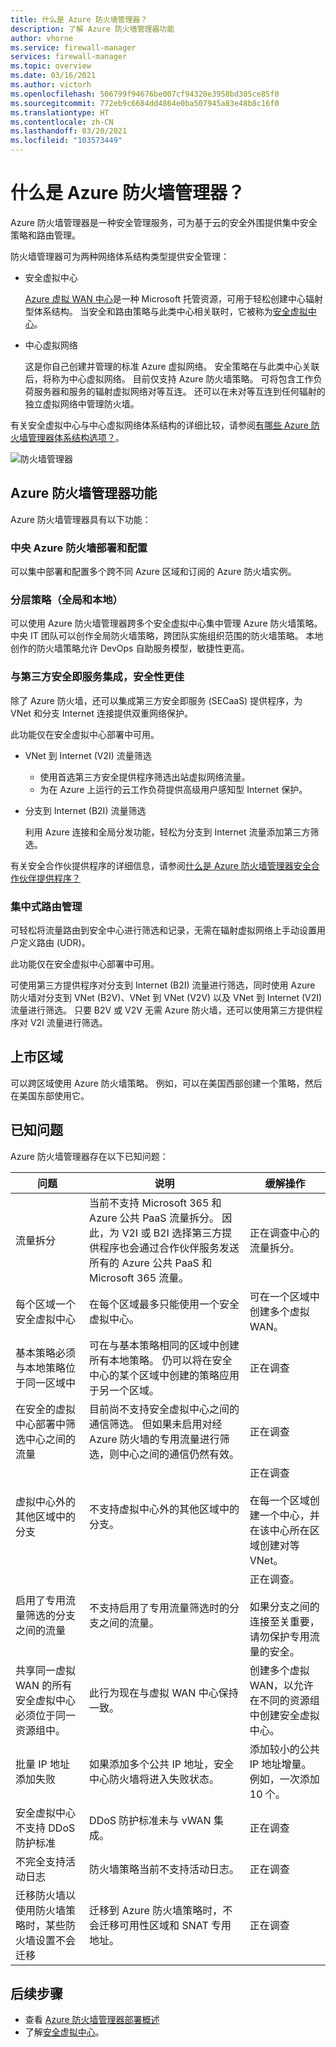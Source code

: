 ```yaml
---
title: 什么是 Azure 防火墙管理器？
description: 了解 Azure 防火墙管理器功能
author: vhorne
ms.service: firewall-manager
services: firewall-manager
ms.topic: overview
ms.date: 03/16/2021
ms.author: victorh
ms.openlocfilehash: 506799f94676be007cf94320e3958bd305ce85f0
ms.sourcegitcommit: 772eb9c6684dd4864e0ba507945a83e48b8c16f0
ms.translationtype: HT
ms.contentlocale: zh-CN
ms.lasthandoff: 03/20/2021
ms.locfileid: "103573449"
---
```

# <a name="what-is-azure-firewall-manager"></a>什么是 Azure 防火墙管理器？

Azure 防火墙管理器是一种安全管理服务，可为基于云的安全外围提供集中安全策略和路由管理。 

防火墙管理器可为两种网络体系结构类型提供安全管理：

- 安全虚拟中心

   [Azure 虚拟 WAN 中心](../virtual-wan/virtual-wan-about.md#resources)是一种 Microsoft 托管资源，可用于轻松创建中心辐射型体系结构。 当安全和路由策略与此类中心相关联时，它被称为[安全虚拟中心](secured-virtual-hub.md)。 
- 中心虚拟网络

   这是你自己创建并管理的标准 Azure 虚拟网络。 安全策略在与此类中心关联后，将称为中心虚拟网络。 目前仅支持 Azure 防火墙策略。 可将包含工作负荷服务器和服务的辐射虚拟网络对等互连。 还可以在未对等互连到任何辐射的独立虚拟网络中管理防火墙。

有关安全虚拟中心与中心虚拟网络体系结构的详细比较，请参阅[有哪些 Azure 防火墙管理器体系结构选项？](vhubs-and-vnets.md)。

![防火墙管理器](media/overview/trusted-security-partners.png)

## <a name="azure-firewall-manager-features"></a>Azure 防火墙管理器功能

Azure 防火墙管理器具有以下功能：

### <a name="central-azure-firewall-deployment-and-configuration"></a>中央 Azure 防火墙部署和配置

可以集中部署和配置多个跨不同 Azure 区域和订阅的 Azure 防火墙实例。 

### <a name="hierarchical-policies-global-and-local"></a>分层策略（全局和本地）

可以使用 Azure 防火墙管理器跨多个安全虚拟中心集中管理 Azure 防火墙策略。 中央 IT 团队可以创作全局防火墙策略，跨团队实施组织范围的防火墙策略。 本地创作的防火墙策略允许 DevOps 自助服务模型，敏捷性更高。

### <a name="integrated-with-third-party-security-as-a-service-for-advanced-security"></a>与第三方安全即服务集成，安全性更佳

除了 Azure 防火墙，还可以集成第三方安全即服务 (SECaaS) 提供程序，为 VNet 和分支 Internet 连接提供双重网络保护。

此功能仅在安全虚拟中心部署中可用。

- VNet 到 Internet (V2I) 流量筛选

   - 使用首选第三方安全提供程序筛选出站虚拟网络流量。
   - 为在 Azure 上运行的云工作负荷提供高级用户感知型 Internet 保护。

- 分支到 Internet (B2I) 流量筛选

   利用 Azure 连接和全局分发功能，轻松为分支到 Internet 流量添加第三方筛选。

有关安全合作伙提供程序的详细信息，请参阅[什么是 Azure 防火墙管理器安全合作伙伴提供程序？](trusted-security-partners.md)

### <a name="centralized-route-management"></a>集中式路由管理

可轻松将流量路由到安全中心进行筛选和记录，无需在辐射虚拟网络上手动设置用户定义路由 (UDR)。 

此功能仅在安全虚拟中心部署中可用。

可使用第三方提供程序对分支到 Internet (B2I) 流量进行筛选，同时使用 Azure 防火墙对分支到 VNet (B2V)、VNet 到 VNet (V2V) 以及 VNet 到 Internet (V2I) 流量进行筛选。 只要 B2V 或 V2V 无需 Azure 防火墙，还可以使用第三方提供程序对 V2I 流量进行筛选。 

## <a name="region-availability"></a>上市区域

可以跨区域使用 Azure 防火墙策略。 例如，可以在美国西部创建一个策略，然后在美国东部使用它。 

## <a name="known-issues"></a>已知问题

Azure 防火墙管理器存在以下已知问题：

|问题  |说明  |缓解操作  |
|---------|---------|---------|
|流量拆分|当前不支持 Microsoft 365 和 Azure 公共 PaaS 流量拆分。 因此，为 V2I 或 B2I 选择第三方提供程序也会通过合作伙伴服务发送所有的 Azure 公共 PaaS 和 Microsoft 365 流量。|正在调查中心的流量拆分。
|每个区域一个安全虚拟中心|在每个区域最多只能使用一个安全虚拟中心。|可在一个区域中创建多个虚拟 WAN。|
|基本策略必须与本地策略位于同一区域中|可在与基本策略相同的区域中创建所有本地策略。 仍可以将在安全中心的某个区域中创建的策略应用于另一个区域。|正在调查|
|在安全的虚拟中心部署中筛选中心之间的流量|目前尚不支持安全虚拟中心之间的通信筛选。 但如果未启用对经 Azure 防火墙的专用流量进行筛选，则中心之间的通信仍然有效。|正在调查|
|虚拟中心外的其他区域中的分支|不支持虚拟中心外的其他区域中的分支。|正在调查<br><br>在每一个区域创建一个中心，并在该中心所在区域创建对等 VNet。|
|启用了专用流量筛选的分支之间的流量|不支持启用了专用流量筛选时的分支之间的流量。 |正在调查。<br><br>如果分支之间的连接至关重要，请勿保护专用流量的安全。|
|共享同一虚拟 WAN 的所有安全虚拟中心必须位于同一资源组中。|此行为现在与虚拟 WAN 中心保持一致。|创建多个虚拟 WAN，以允许在不同的资源组中创建安全虚拟中心。|
|批量 IP 地址添加失败|如果添加多个公共 IP 地址，安全中心防火墙将进入失败状态。|添加较小的公共 IP 地址增量。 例如，一次添加 10 个。|
|安全虚拟中心不支持 DDoS 防护标准|DDoS 防护标准未与 vWAN 集成。|正在调查|
|不完全支持活动日志|防火墙策略当前不支持活动日志。|正在调查|
|迁移防火墙以使用防火墙策略时，某些防火墙设置不会迁移|迁移到 Azure 防火墙策略时，不会迁移可用性区域和 SNAT 专用地址。|正在调查| 

## <a name="next-steps"></a>后续步骤

- 查看 [Azure 防火墙管理器部署概述](deployment-overview.md)
- 了解[安全虚拟中心](secured-virtual-hub.md)。
